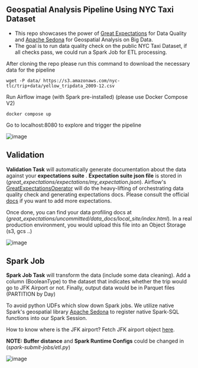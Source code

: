## Geospatial Analysis Pipeline Using NYC Taxi Dataset
- This repo showcases the power of [Great Expectations](https://greatexpectations.io) for Data Quality and [Apache Sedona](https://sedona.apache.org/) for Geospatial Analysis on Big Data.
- The goal is to run data quality check on the public NYC Taxi Dataset, if all checks pass, we could run a Spark Job for ETL processing.

After cloning the repo please run this command to download the necessary data for the pipeline

`wget -P data/ https://s3.amazonaws.com/nyc-tlc/trip+data/yellow_tripdata_2009-12.csv`

Run Airflow image (with Spark pre-installed) (please use Docker Compose V2)

`docker compose up`

Go to localhost:8080 to explore and trigger the pipeline

![image](https://user-images.githubusercontent.com/59940078/172496772-5ed8ec95-8ac2-4966-8913-5897855a7dcd.png)

## Validation

**Validation Task** will automatically generate documentation about the data against your **expectations suite** . **Expectation suite json file** is stored in (_great_expectations/expectations/my_expectation.json_). Airflow's [GreatExpectationsOperator](https://registry.astronomer.io/providers/great-expectations/modules/greatexpectationsoperator) 
will do the heavy-lifting of orchestrating data quality check and generating expectations docs.
Please consult the official [docs](https://greatexpectations.io/expectations) if you want to add more expectations.

Once done, you can find your data profiling docs at (_great_expectations/uncommitted/data_docs/local_site/index.html_). In a real production environment, you would upload this file into an Object Storage (s3, gcs ..)

![image](https://user-images.githubusercontent.com/59940078/172497883-11d752d0-e6a3-4b57-9d10-45a23eeb96b3.png)

## Spark Job

**Spark Job Task** will transform the data (include some data cleaning). Add a column (BooleanType) to the dataset that indicates whether the trip would go to JFK Airport or not. Finally, output data would be in Parquet files (PARTITION by Day)

To avoid python UDFs which slow down Spark jobs. We utilize native Spark's geospatial library [Apache Sedona](https://sedona.apache.org/) to register native Spark-SQL functions into our Spark Session.

How to know where is the JFK airport? Fetch JFK airport object [here](https://data.cityofnewyork.us/City-Government/Airport-Polygon/xfhz-rhsk). 

**NOTE:** **Buffer distance** and **Spark Runtime Configs** could be changed in (_spark-submit-jobs/etl.py_)

![image](https://user-images.githubusercontent.com/59940078/172499156-d03ea454-b2f6-455b-8783-ad30532db344.png)


